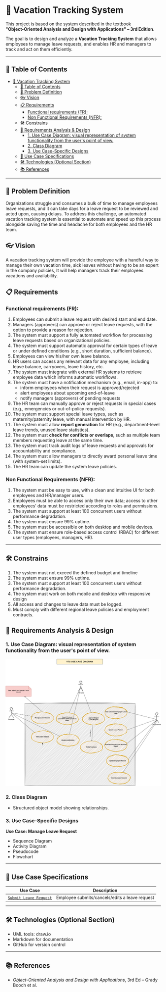 # 🌴 Vacation Tracking System

This project is based on the system described in the textbook  
**"Object-Oriented Analysis and Design with Applications" – 3rd Edition**.

The goal is to design and analyze a **Vacation Tracking System** that allows employees to manage leave requests, and enables HR and managers to track and act on them efficiently.

---

## 📌 Table of Contents


- [🌴 Vacation Tracking System](#-vacation-tracking-system)
  - [📌 Table of Contents](#-table-of-contents)
  - [🧠 Problem Definition](#-problem-definition)
  - [👓 Vision](#-vision)
  - [📋 Requirements](#-requirements)
    - [Functional requirements (FR):](#functional-requirements-fr)
    - [Non Functional Requirements (NFR):](#non-functional-requirements-nfr)
  - [🛠 Constrains](#-constrains)
  - [🧠 Requirements Analysis \& Design](#-requirements-analysis--design)
    - [1. Use Case Diagram: visual representation of system functionality from the user's point of view.](#1-use-case-diagram-visual-representation-of-system-functionality-from-the-users-point-of-view)
    - [2. Class Diagram](#2-class-diagram)
    - [3. Use Case-Specific Designs](#3-use-case-specific-designs)
  - [📄 Use Case Specifications](#-use-case-specifications)
  - [🛠 Technologies (Optional Section)](#-technologies-optional-section)
  - [📚 References](#-references)
---

## 🧠 Problem Definition
Organizations struggle and consumes a bulk of time to manage employees leave requests, and it can take days for a leave request to be reviewed and acted upon, causing delays. To address this challenge, an automated vacation tracking system is essential to automate and speed up this process alongside saving the time and headache for both employees and the HR team.
## 👓 Vision
A vacation tracking system will provide the employee with a handful way to manage their own vacation time, sick leaves without having to be an expert in the company policies, It will help managers track their employees vacations and availability.
## 📋 Requirements
### Functional requirements (FR): 
1. Employees can submit a leave request with desired start and end date.  
2. Managers (approvers) can approve or reject leave requests, with the option to provide a reason for rejection.  
3. The system must support a fully automated workflow for processing leave requests based on organizational policies.  
4. The system must support automatic approval for certain types of leave or under defined conditions (e.g., short duration, sufficient balance).  
5. Employees can view his/her own leave balance.  
6. HR users can access any relevant data for any employee, including leave balance, carryovers, leave history, etc.  
7. The system must integrate with external HR systems to retrieve employee data which informs automatic workflows.  
8. The system must have a notification mechanism (e.g., email, in-app) to:  
    - inform employees when their request is approved/rejected  
    - alert employees about upcoming end-of-leave  
    - notify managers (approvers) of pending requests  
9. The HR team can manually approve or reject requests in special cases (e.g., emergencies or out-of-policy requests).  
10. The system must support special leave types, such as maternity/paternity leave, with manual intervention by HR.  
11. The system must allow **report generation** for HR (e.g., department-level leave trends, unused leave statistics).  
12. The system must **check for conflicts or overlaps**, such as multiple team members requesting leave at the same time.  
13. The system must track audit logs of leave requests and approvals for accountability and compliance.  
14. The system must allow managers to directly award personal leave time (with system-set limits).  
15. The HR team can update the system leave policies.  

### Non Functional Requirements (NFR): 
1. The system must be easy to use, with a clean and intuitive UI for both employees and HR/manager users.
2. Employees must be able to access only their own data; access to other employees’ data must be restricted according to roles and permissions.
3. The system must support at least 100 concurrent users without performance degradation.
4. The system must ensure 99% uptime.
5. The system must be accessible on both desktop and mobile devices.
6. The system must ensure role-based access control (RBAC) for different user types (employees, managers, HR).

---

## 🛠 Constrains
1. The system must not exceed the defined budget and timeline
2. The system must ensure 99% uptime.
3. The system must support at least 100 concurrent users without performance degradation.
4. The system must work on both mobile and desktop with responsive design
5. All access and changes to leave data must be logged.
6. Must comply with different regional leave policies and employment contracts.

## 🧠 Requirements Analysis & Design

### 1. Use Case Diagram: visual representation of system functionality from the user's point of view.
  ![Use Case Diagram](./diagrams/useCaseDiagram.png)

### 2. Class Diagram
- Structured object model showing relationships.

### 3. Use Case-Specific Designs

**Use Case: Manage Leave Request**  

- Sequence Diagram  
- Activity Diagram  
- Pseudocode  
- Flowchart  

---

## 📄 Use Case Specifications

| Use Case | Description |
|----------|-------------|
| [`Submit Leave Request`](use-cases/ManageLeaveRequest.md) | Employee submits/cancels/edits a leave request |

---

## 🛠 Technologies (Optional Section)

- UML tools: draw.io
- Markdown for documentation
- GitHub for version control

---

## 📚 References

- *Object-Oriented Analysis and Design with Applications*, 3rd Ed – Grady Booch et al.
